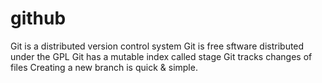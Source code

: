 # github
Git is a distributed version control system
Git is free sftware distributed under the GPL
Git has a mutable index called stage
Git tracks changes of files
Creating a new branch is quick & simple.
